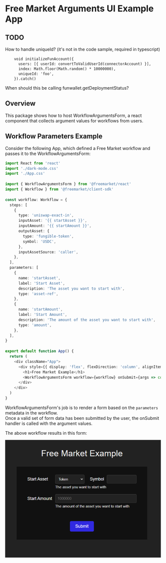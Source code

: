 # Free Market Arguments UI Example App

## TODO

How to handle uniqueId? (it's not in the code sample, required in typescript)

```
    void initializeFunAccount({
      users: [{ userId: convertToValidUserId(connectorAccount) }],
      index: Math.floor(Math.random() * 10000000),
      uniqueId: 'foo',
    }).catch()
```

When should this be calling funwallet.getDeploymentStatus?

## Overview

This package shows how to host WorkflowArgumentsForm, a react component that collects argument values for workflows from users.

## Workflow Parameters Example

Consider the following App, which defined a Free Market workflow and passes it to the WorkflowArgumentsForm:

```ts
import React from 'react'
import './dark-mode.css'
import './App.css'

import { WorkflowArgumentsForm } from '@freemarket/react'
import { Workflow } from '@freemarket/client-sdk'

const workflow: Workflow = {
  steps: [
    {
      type: 'uniswap-exact-in',
      inputAsset: '{{ startAsset }}',
      inputAmount: '{{ startAmount }}',
      outputAsset: {
        type: 'fungible-token',
        symbol: 'USDC',
      },
      inputAssetSource: 'caller',
    },
  ],
  parameters: [
    {
      name: 'startAsset',
      label: 'Start Asset',
      description: 'The asset you want to start with',
      type: 'asset-ref',
    },
    {
      name: 'startAmount',
      label: 'Start Amount',
      description: 'The amount of the asset you want to start with',
      type: 'amount',
    },
  ],
}

export default function App() {
  return (
    <div className="App">
      <div style={{ display: 'flex', flexDirection: 'column', alignItems: 'center', margin: 30, padding: 40 }}>
        <h1>Free Market Example</h1>
        <WorkflowArgumentsForm workflow={workflow} onSubmit={args => console.log(args)} />
      </div>
    </div>
  )
}
```

WorkflowArgumentsForm's job is to render a form based on the `parameters` metadata in the workflow.  
Once a valid set of form data has been submitted by the user, the onSubmit handler is called with the argument values.

The above workflow results in this form:

![Screen Shot](screenshot.png)

